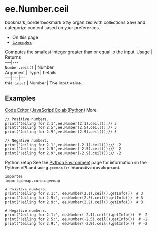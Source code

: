  
#  ee.Number.ceil
bookmark_borderbookmark Stay organized with collections  Save and categorize content based on your preferences.
  * On this page
  * [Examples](https://developers.google.com/earth-engine/apidocs/ee-number-ceil#examples)


Computes the smallest integer greater than or equal to the input.
Usage | Returns  
---|---  
`Number.ceil()` | Number  
Argument | Type | Details  
---|---|---  
this: `input` | Number | The input value.  
## Examples
[Code Editor (JavaScript)](https://developers.google.com/earth-engine/apidocs/ee-number-ceil#code-editor-javascript-sample)[Colab (Python)](https://developers.google.com/earth-engine/apidocs/ee-number-ceil#colab-python-sample) More
```
// Positive numbers.
print('Ceiling for 2.1',ee.Number(2.1).ceil());// 3
print('Ceiling for 2.5',ee.Number(2.5).ceil());// 3
print('Ceiling for 2.9',ee.Number(2.9).ceil());// 3

// Negative numbers.
print('Ceiling for 2.1',ee.Number(-2.1).ceil());// -2
print('Ceiling for 2.5',ee.Number(-2.5).ceil());// -2
print('Ceiling for 2.9',ee.Number(-2.9).ceil());// -2
```
Python setup
See the [ Python Environment](https://developers.google.com/earth-engine/guides/python_install) page for information on the Python API and using `geemap` for interactive development.
```
importee
importgeemap.coreasgeemap
```
```
# Positive numbers.
print('Ceiling for 2.1:', ee.Number(2.1).ceil().getInfo())  # 3
print('Ceiling for 2.5:', ee.Number(2.5).ceil().getInfo())  # 3
print('Ceiling for 2.9:', ee.Number(2.9).ceil().getInfo())  # 3

# Negative numbers.
print('Ceiling for 2.1:', ee.Number(-2.1).ceil().getInfo())  # -2
print('Ceiling for 2.5:', ee.Number(-2.5).ceil().getInfo())  # -2
print('Ceiling for 2.9:', ee.Number(-2.9).ceil().getInfo())  # -2
```

